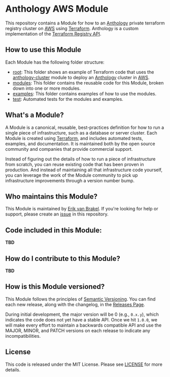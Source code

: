 # Anthology AWS Module

This repository contains a Module for how to an [Anthology] private terraform registry cluster on
[AWS] using [Terraform]. Anthology is a custom implementation of the [Terraform Registry API][100].

[100]: https://www.terraform.io/docs/registry/api.html

## How to use this Module

Each Module has the following folder structure:

* [root][200]: This folder shows an example of Terraform code that uses the [anthology-cluster][201] module
  to deploy an [Anthology] cluster in [AWS].
* [modules][210]: This folder contains the reusable code for this Module, broken down into one or more modules.
* [examples][220]: This folder contains examples of how to use the modules.
* [test][230]: Automated tests for the modules and examples.

[200]: https://github.com/erikvanbrakel/Anthology/tree/master
[201]: https://github.com/erikvanbrakel/Anthology/tree/master/modules/anthology-cluster
[210]: https://github.com/erikvanbrakel/Anthology/tree/master/modules
[220]: https://github.com/erikvanbrakel/Anthology/tree/master/
[230]: https://github.com/erikvanbrakel/Anthology/tree/master/test


## What's a Module?

A Module is a canonical, reusable, best-practices definition for how to run a single piece of infrastructure, such
as a database or server cluster. Each Module is created using [Terraform], and
includes automated tests, examples, and documentation. It is maintained both by the open source community and
companies that provide commercial support.

Instead of figuring out the details of how to run a piece of infrastructure from scratch, you can reuse
existing code that has been proven in production. And instead of maintaining all that infrastructure code yourself,
you can leverage the work of the Module community to pick up infrastructure improvements through
a version number bump.



## Who maintains this Module?

This Module is maintained by [Erik van Brakel]. If you're looking for help or support, please create an [issue] in this
repository.


## Code included in this Module:

__TBD__


## How do I contribute to this Module?

__TBD__


## How is this Module versioned?

This Module follows the principles of [Semantic Versioning]. You can find each new release,
along with the changelog, in the [Releases Page].

During initial development, the major version will be 0 (e.g., `0.x.y`), which indicates the code does not yet have a
stable API. Once we hit `1.0.0`, we will make every effort to maintain a backwards compatible API and use the MAJOR,
MINOR, and PATCH versions on each release to indicate any incompatibilities.



## License

This code is released under the MIT License. Please see [LICENSE](./LICENSE) for more details.


[Anthology]: https://github.com/erikvanbrakel/Anthology
[AWS]: https://aws.amazon.com/
[Terraform]: https://www.terraform.io/
[Erik van Brakel]: https://github.com/erikvanbrakel
[issue]: https://github.com/erikvanbrakel/Anthology/issues/new
[Semantic Versioning]: http://semver.org/
[Releases Page]: https://github.com/erikvanbrakel/Anthology/releases
